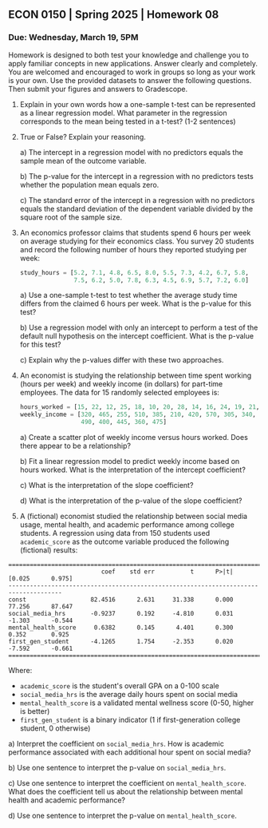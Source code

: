 ## ECON 0150 | Spring 2025 | Homework 08

### Due: Wednesday, March 19, 5PM

Homework is designed to both test your knowledge and challenge you to apply familiar concepts in new applications. Answer clearly and completely. You are welcomed and encouraged to work in groups so long as your work is your own. Use the provided datasets to answer the following questions. Then submit your figures and answers to Gradescope.

1. Explain in your own words how a one-sample t-test can be represented as a linear regression model. What parameter in the regression corresponds to the mean being tested in a t-test? (1-2 sentences)

   

   

2. True or False? Explain your reasoning. 

   a) The intercept in a regression model with no predictors equals the sample mean of the outcome variable. 

   

   

   b) The p-value for the intercept in a regression with no predictors tests whether the population mean equals zero. 

   

   

   c) The standard error of the intercept in a regression with no predictors equals the standard deviation of the dependent variable divided by the square root of the sample size.

   

   

3. An economics professor claims that students spend 6 hours per week on average studying for their economics class. You survey 20 students and record the following number of hours they reported studying per week: 

   ```python
   study_hours = [5.2, 7.1, 4.8, 6.5, 8.0, 5.5, 7.3, 4.2, 6.7, 5.8, 
                  7.5, 6.2, 5.0, 7.8, 6.3, 4.5, 6.9, 5.7, 7.2, 6.0]
   ```

   a) Use a one-sample t-test to test whether the average study time differs from the claimed 6 hours per week. What is the p-value for this test?

   

   

   b) Use a regression model with only an intercept to perform a test of the default null hypothesis on the intercept coefficient. What is the p-value for this test?

   

   

   c) Explain why the p-values differ with these two approaches. 

   

   

4. An economist is studying the relationship between time spent working (hours per week) and weekly income (in dollars) for part-time employees. The data for 15 randomly selected employees is:

   ```python
   hours_worked = [15, 22, 12, 25, 18, 10, 20, 28, 14, 16, 24, 19, 21, 17, 23]
   weekly_income = [320, 465, 255, 510, 385, 210, 420, 570, 305, 340, 
                    490, 400, 445, 360, 475]
   ```

   a) Create a scatter plot of weekly income versus hours worked. Does there appear to be a relationship?

   

   

   b) Fit a linear regression model to predict weekly income based on hours worked. What is the interpretation of the intercept coefficient?

   

   

   c) What is the interpretation of the slope coefficient? 

   

   

   d) What is the interpretation of the p-value of the slope coefficient? 

   

   

5. A (fictional) economist studied the relationship between social media usage, mental health, and academic performance among college students. A regression using data from 150 students used `academic_score` as the outcome variable produced the following (fictional) results:

```
=====================================================================================
                          coef    std err          t      P>|t|      [0.025      0.975]
-------------------------------------------------------------------------------------
const                  82.4516      2.631     31.338      0.000      77.256      87.647
social_media_hrs       -0.9237      0.192     -4.810      0.031      -1.303      -0.544
mental_health_score     0.6382      0.145      4.401      0.300       0.352       0.925
first_gen_student      -4.1265      1.754     -2.353      0.020      -7.592      -0.661
=====================================================================================
```

Where:

- `academic_score` is the student's overall GPA on a 0-100 scale
- `social_media_hrs` is the average daily hours spent on social media
- `mental_health_score` is a validated mental wellness score (0-50, higher is better)
- `first_gen_student` is a binary indicator (1 if first-generation college student, 0 otherwise)

a) Interpret the coefficient on `social_media_hrs`. How is academic performance associated with each additional hour spent on social media?



b) Use one sentence to interpret the p-value on `social_media_hrs`.



c) Use one sentence to interpret the coefficient on `mental_health_score`. What does the coefficient tell us about the relationship between mental health and academic performance?



d) Use one sentence to interpret the p-value on `mental_health_score`.



